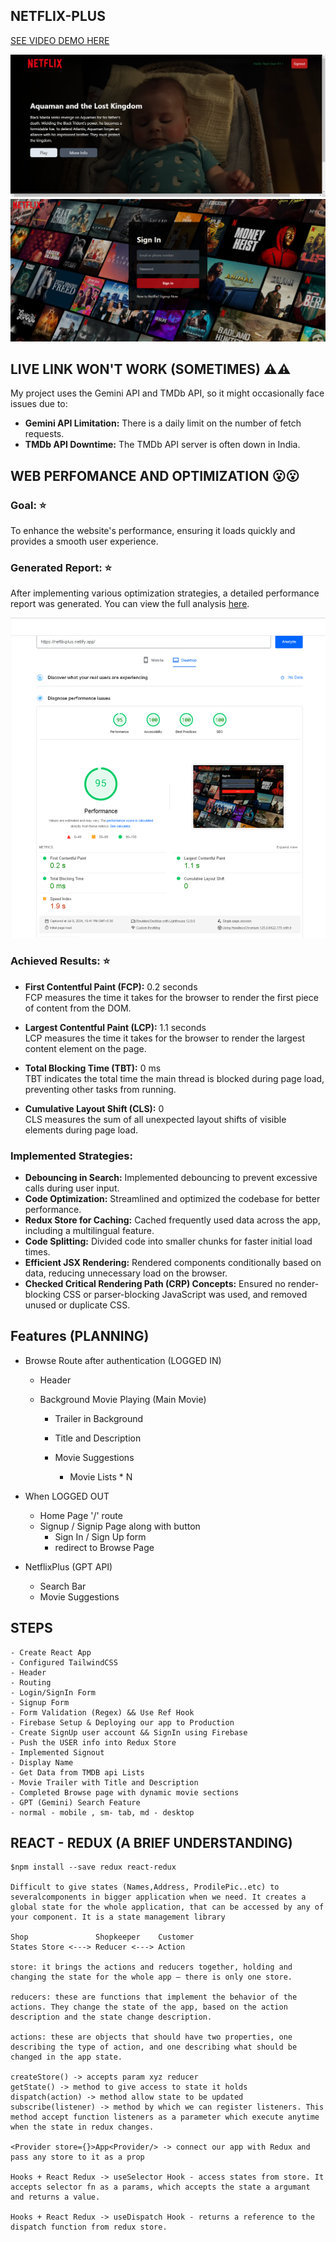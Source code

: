 ## NETFLIX-PLUS

[SEE VIDEO DEMO HERE ](https://www.loom.com/share/bf2cafe6cac34db99d80ef63d22a7669)

![alt text](image-1.png)
![alt text](image.png)

## LIVE LINK WON'T WORK (SOMETIMES) ⚠️⚠️

My project uses the Gemini API and TMDb API, so it might occasionally face issues due to:

- **Gemini API Limitation:** There is a daily limit on the number of fetch requests.
- **TMDb API Downtime:** The TMDb API server is often down in India.

## WEB PERFOMANCE AND OPTIMIZATION 😮😮

### Goal: ⭐

To enhance the website's performance, ensuring it loads quickly and provides a smooth user experience.

### Generated Report: ⭐

After implementing various optimization strategies, a detailed performance report was generated. You can view the full analysis [here](https://pagespeed.web.dev/analysis/https-neftlixplus-netlify-app/gk8p0c9bc2?form_factor=desktop).

![Performance Analysis](image-2.png)

### Achieved Results: ⭐

- **First Contentful Paint (FCP):** 0.2 seconds  
  FCP measures the time it takes for the browser to render the first piece of content from the DOM.

- **Largest Contentful Paint (LCP):** 1.1 seconds  
  LCP measures the time it takes for the browser to render the largest content element on the page.

- **Total Blocking Time (TBT):** 0 ms  
  TBT indicates the total time the main thread is blocked during page load, preventing other tasks from running.

- **Cumulative Layout Shift (CLS):** 0  
  CLS measures the sum of all unexpected layout shifts of visible elements during page load.

### Implemented Strategies:

- **Debouncing in Search:** Implemented debouncing to prevent excessive calls during user input.
- **Code Optimization:** Streamlined and optimized the codebase for better performance.
- **Redux Store for Caching:** Cached frequently used data across the app, including a multilingual feature.
- **Code Splitting:** Divided code into smaller chunks for faster initial load times.
- **Efficient JSX Rendering:** Rendered components conditionally based on data, reducing unnecessary load on the browser.
- **Checked Critical Rendering Path (CRP) Concepts:** Ensured no render-blocking CSS or parser-blocking JavaScript was used, and removed unused or duplicate CSS.

## Features (PLANNING)

- Browse Route after authentication (LOGGED IN)

  - Header
  - Background Movie Playing (Main Movie)

    - Trailer in Background
    - Title and Description

    - Movie Suggestions
      - Movie Lists \* N

- When LOGGED OUT

  - Home Page '/' route
  - Signup / Signip Page along with button
    - Sign In / Sign Up form
    - redirect to Browse Page

- NetflixPlus (GPT API)
  - Search Bar
  - Movie Suggestions

## STEPS

    - Create React App
    - Configured TailwindCSS
    - Header
    - Routing
    - Login/SignIn Form
    - Signup Form
    - Form Validation (Regex) && Use Ref Hook
    - Firebase Setup & Deploying our app to Production
    - Create SignUp user account && SignIn using Firebase
    - Push the USER info into Redux Store
    - Implemented Signout
    - Display Name
    - Get Data from TMDB api Lists
    - Movie Trailer with Title and Description
    - Completed Browse page with dynamic movie sections
    - GPT (Gemini) Search Feature
    - normal - mobile , sm- tab, md - desktop

## REACT - REDUX (A BRIEF UNDERSTANDING)

    $npm install --save redux react-redux

    Difficult to give states (Names,Address, ProdilePic..etc) to severalcomponents in bigger application when we need. It creates a global state for the whole application, that can be accessed by any of your component. It is a state management library

    Shop               Shopkeeper    Customer
    States Store <---> Reducer <---> Action

    store: it brings the actions and reducers together, holding and changing the state for the whole app — there is only one store.

    reducers: these are functions that implement the behavior of the actions. They change the state of the app, based on the action description and the state change description.

    actions: these are objects that should have two properties, one describing the type of action, and one describing what should be changed in the app state.

    createStore() -> accepts param xyz reducer
    getState() -> method to give access to state it holds
    dispatch(action) -> method allow state to be updated
    subscribe(listener) -> method by which we can register listeners. This method accept function listeners as a parameter which execute anytime when the state in redux changes.

    <Provider store={}>App<Provider/> -> connect our app with Redux and pass any store to it as a prop

    Hooks + React Redux -> useSelector Hook - access states from store. It accepts selector fn as a params, which accepts the state a argumant and returns a value.

    Hooks + React Redux -> useDispatch Hook - returns a reference to the dispatch function from redux store.
